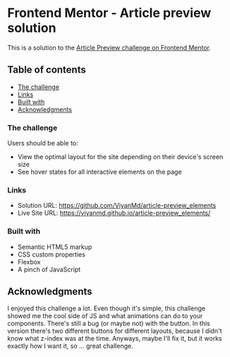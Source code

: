 # Frontend Mentor - Article preview solution

This is a solution to the [Article Preview challenge on Frontend Mentor](https://www.frontendmentor.io/challenges/article-preview-component-dYBN_pYFT).

## Table of contents

- [The challenge](#the-challenge)
- [Links](#links)
- [Built with](#built-with)
- [Acknowledgments](#acknowledgments)

### The challenge

Users should be able to:

- View the optimal layout for the site depending on their device's screen size
- See hover states for all interactive elements on the page

### Links

- Solution URL: https://github.com/ViyanMd/article-preview_elements
- Live Site URL: https://viyanmd.github.io/article-preview_elements/

### Built with

- Semantic HTML5 markup
- CSS custom properties
- Flexbox
- A pinch of JavaScript 

## Acknowledgments

I enjoyed this challenge a lot. Even though it's simple, this challenge showed me the cool side of JS and what animations can do to your components. 
There's still a bug (or maybe not) with the button. In this version there's two different buttons for different layouts, because I didn't know what z-index was at the time. Anyways, maybe
I'll fix it, but it works exactly how I want it, so ... great challenge. 
